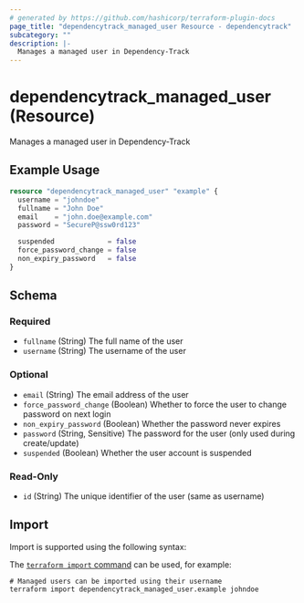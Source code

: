 ```yaml
---
# generated by https://github.com/hashicorp/terraform-plugin-docs
page_title: "dependencytrack_managed_user Resource - dependencytrack"
subcategory: ""
description: |-
  Manages a managed user in Dependency-Track
---
```


# dependencytrack_managed_user (Resource)

Manages a managed user in Dependency-Track

## Example Usage

```terraform
resource "dependencytrack_managed_user" "example" {
  username = "johndoe"
  fullname = "John Doe"
  email    = "john.doe@example.com"
  password = "SecureP@ssw0rd123"

  suspended             = false
  force_password_change = false
  non_expiry_password   = false
}
```

<!-- schema generated by tfplugindocs -->
## Schema

### Required

- `fullname` (String) The full name of the user
- `username` (String) The username of the user

### Optional

- `email` (String) The email address of the user
- `force_password_change` (Boolean) Whether to force the user to change password on next login
- `non_expiry_password` (Boolean) Whether the password never expires
- `password` (String, Sensitive) The password for the user (only used during create/update)
- `suspended` (Boolean) Whether the user account is suspended

### Read-Only

- `id` (String) The unique identifier of the user (same as username)

## Import

Import is supported using the following syntax:

The [`terraform import` command](https://developer.hashicorp.com/terraform/cli/commands/import) can be used, for example:

```shell
# Managed users can be imported using their username
terraform import dependencytrack_managed_user.example johndoe
```
